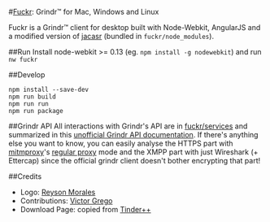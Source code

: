 #[Fuckr](http://fuckr.me/): Grindr™ for Mac, Windows and Linux

Fuckr is a Grindr™ client for desktop built with Node-Webkit, AngularJS and a modified version of [jacasr](https://github.com/tdebarochez/jacasr) (bundled in `fuckr/node_modules`).

##Run
Install node-webkit >= 0.13 (eg. `npm install -g nodewebkit`) and run `nw fuckr`

##Develop

    npm install --save-dev
    npm run build
    npm run run
    npm run package

##Grindr API
All interactions with Grindr's API are in [fuckr/services](fuckr/services) and summarized in this [unofficial Grindr API documentation](unofficial-grindr-api-documentation.md).
If there's anything else you want to know, you can easily analyse the HTTPS part with [mitmproxy](http://mitmproxy.org/)'s [regular proxy](https://mitmproxy.org/doc/modes.html) mode and the XMPP part with just Wireshark (+ Ettercap) since the official grindr client doesn't bother encrypting that part!

##Credits
- Logo: [Reyson Morales](http://reyson-morales.deviantart.com/)
- Contributions: [Victor Grego](https://github.com/victorgrego)
- Download Page: copied from [Tinder++](https://github.com/mfkp/tinderplusplus)
